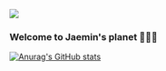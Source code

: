 <img src="https://img.shields.io/badge/Python-3766AB?style=flat-square&logo=Python&logoColor=white"/></a>
### Welcome to Jaemin's planet 👋👋👋

[![Anurag's GitHub stats](https://github-readme-stats.vercel.app/api?username=jaeminkim0523&show_icons=true&theme=dark&text_color=ffffff&title_color=ffffff&icon_color=ffffff)](https://github.com/jaeminkim0523/github-readme-stats)

<!--
**jaeminKim0523/jaeminKim0523** is a ✨ _special_ ✨ repository because its `README.md` (this file) appears on your GitHub profile.

Here are some ideas to get you started:

- 🌱 I’m currently learning ...
- 👯 I’m looking to collaborate on ...
- 🤔 I’m looking for help with ...
- 💬 Ask me about ...
- 📫 How to reach me: ...
- 😄 Pronouns: ...
- ⚡ Fun fact: ...
-->
